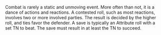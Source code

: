 Combat is rarely a static and unmoving event. More often than not, it is a dance of actions and reactions. A contested roll, such as most reactions, involves two or more involved parties. The result is decided by the higher roll, and ties favor the defender. A save is typically an Attribute roll with a set TN to beat. The save must result in at least the TN to succeed.
